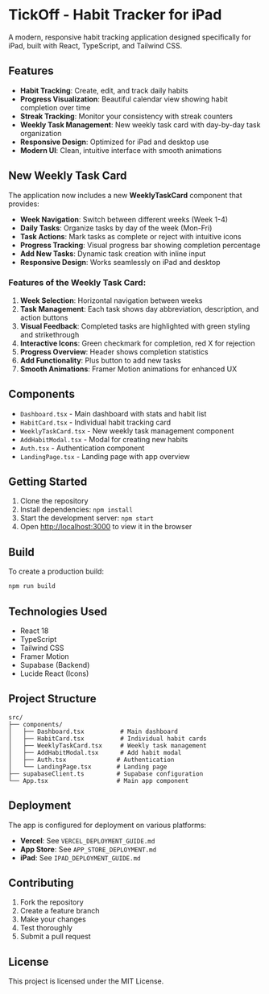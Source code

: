 # TickOff - Habit Tracker for iPad

A modern, responsive habit tracking application designed specifically for iPad, built with React, TypeScript, and Tailwind CSS.

## Features

- **Habit Tracking**: Create, edit, and track daily habits
- **Progress Visualization**: Beautiful calendar view showing habit completion over time
- **Streak Tracking**: Monitor your consistency with streak counters
- **Weekly Task Management**: New weekly task card with day-by-day task organization
- **Responsive Design**: Optimized for iPad and desktop use
- **Modern UI**: Clean, intuitive interface with smooth animations

## New Weekly Task Card

The application now includes a new **WeeklyTaskCard** component that provides:

- **Week Navigation**: Switch between different weeks (Week 1-4)
- **Daily Tasks**: Organize tasks by day of the week (Mon-Fri)
- **Task Actions**: Mark tasks as complete or reject with intuitive icons
- **Progress Tracking**: Visual progress bar showing completion percentage
- **Add New Tasks**: Dynamic task creation with inline input
- **Responsive Design**: Works seamlessly on iPad and desktop

### Features of the Weekly Task Card:

1. **Week Selection**: Horizontal navigation between weeks
2. **Task Management**: Each task shows day abbreviation, description, and action buttons
3. **Visual Feedback**: Completed tasks are highlighted with green styling and strikethrough
4. **Interactive Icons**: Green checkmark for completion, red X for rejection
5. **Progress Overview**: Header shows completion statistics
6. **Add Functionality**: Plus button to add new tasks
7. **Smooth Animations**: Framer Motion animations for enhanced UX

## Components

- `Dashboard.tsx` - Main dashboard with stats and habit list
- `HabitCard.tsx` - Individual habit tracking card
- `WeeklyTaskCard.tsx` - New weekly task management component
- `AddHabitModal.tsx` - Modal for creating new habits
- `Auth.tsx` - Authentication component
- `LandingPage.tsx` - Landing page with app overview

## Getting Started

1. Clone the repository
2. Install dependencies: `npm install`
3. Start the development server: `npm start`
4. Open [http://localhost:3000](http://localhost:3000) to view it in the browser

## Build

To create a production build:

```bash
npm run build
```

## Technologies Used

- React 18
- TypeScript
- Tailwind CSS
- Framer Motion
- Supabase (Backend)
- Lucide React (Icons)

## Project Structure

```
src/
├── components/
│   ├── Dashboard.tsx          # Main dashboard
│   ├── HabitCard.tsx          # Individual habit cards
│   ├── WeeklyTaskCard.tsx     # Weekly task management
│   ├── AddHabitModal.tsx      # Add habit modal
│   ├── Auth.tsx              # Authentication
│   └── LandingPage.tsx       # Landing page
├── supabaseClient.ts         # Supabase configuration
└── App.tsx                   # Main app component
```

## Deployment

The app is configured for deployment on various platforms:

- **Vercel**: See `VERCEL_DEPLOYMENT_GUIDE.md`
- **App Store**: See `APP_STORE_DEPLOYMENT.md`
- **iPad**: See `IPAD_DEPLOYMENT_GUIDE.md`

## Contributing

1. Fork the repository
2. Create a feature branch
3. Make your changes
4. Test thoroughly
5. Submit a pull request

## License

This project is licensed under the MIT License.
